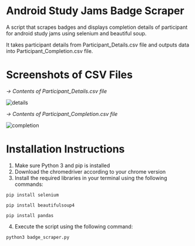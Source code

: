 # Android Study Jams Badge Scraper
A script that scrapes badges and displays completion details of participant for android study jams using selenium and beautiful soup.

It takes participant details from Participant_Details.csv file and outputs data into Participant_Completion.csv file. 


# Screenshots of CSV Files

*-> Contents of Participant_Details.csv file*

![details](https://user-images.githubusercontent.com/62807226/144016029-e8b03c4b-af31-4196-a8a7-1cdf391e8710.png)


*-> Contents of Participant_Completion.csv file*

![completion](https://user-images.githubusercontent.com/62807226/144016313-a072fa86-c8b2-4372-994a-1f742dd98750.png)

# Installation Instructions

1. Make sure Python 3 and pip is installed
2. Download the chromedriver according to your chrome version
3. Install the required libraries in your terminal using the following commands:
 
`pip install selenium`

`pip install beautifulsoup4`

`pip install pandas`

4. Execute the script using the following command:

`python3 badge_scraper.py`
 

